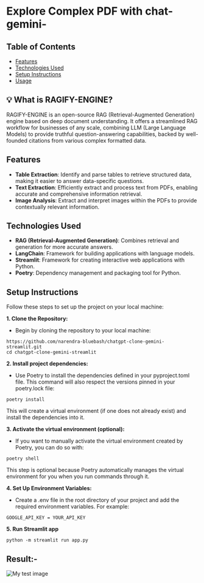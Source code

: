 # Explore Complex PDF with chat-gemini-

## Table of Contents

- [Features](#features)
- [Technologies Used](#technologies-used)
- [Setup Instructions](#setup-instructions)
- [Usage](#usage)

## 💡 What is RAGIFY-ENGINE?

RAGIFY-ENGINE is an open-source RAG (Retrieval-Augmented Generation) engine based on deep document understanding. It offers a streamlined RAG workflow for businesses of any scale, combining LLM (Large Language Models) to provide truthful question-answering capabilities, backed by well-founded citations from various complex formatted data.




## Features
- **Table Extraction**: Identify and parse tables to retrieve structured data, making it easier to answer data-specific questions.
- **Text Extraction**: Efficiently extract and process text from PDFs, enabling accurate and comprehensive information retrieval.
- **Image Analysis**: Extract and interpret images within the PDFs to provide contextually relevant information.

## Technologies Used
- **RAG (Retrieval-Augmented Generation)**: Combines retrieval and generation for more accurate answers.
- **LangChain**: Framework for building applications with language models.
- **Streamlit**: Framework for creating interactive web applications with Python.
- **Poetry**: Dependency management and packaging tool for Python.

## Setup Instructions

Follow these steps to set up the project on your local machine:

**1. Clone the Repository:**
- Begin by cloning the repository to your local machine:
```
https://github.com/narendra-bluebash/chatgpt-clone-gemini-streamlit.git
cd chatgpt-clone-gemini-streamlit
```

**2. Install project dependencies:**
- Use Poetry to install the dependencies defined in your pyproject.toml file. This command will also respect the versions pinned in your poetry.lock file:
```
poetry install
```
This will create a virtual environment (if one does not already exist) and install the dependencies into it.


**3. Activate the virtual environment (optional):**
- If you want to manually activate the virtual environment created by Poetry, you can do so with:
```
poetry shell
```
This step is optional because Poetry automatically manages the virtual environment for you when you run commands through it.


**4. Set Up Environment Variables:**
- Create a .env file in the root directory of your project and add the required environment variables. For example:
```
GOOGLE_API_KEY = YOUR_API_KEY
```

**5. Run Streamlit app**
```
python -m streamlit run app.py
```


## Result:-
![My test image](readme_img/test1.png)